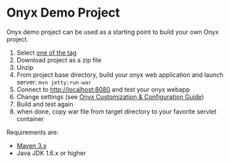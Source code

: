 Onyx Demo Project
=================

Onyx demo project can be used as a starting point to build your own Onyx project.

1. Select [one of the tag](https://github.com/obiba/onyx-demo/tags)
2. Download project as a zip file
3. Unzip
4. From project base directory, build your onyx web application and launch server: `mvn jetty:run-war`
5. Connect to [http://localhost:8080](http://localhost:8080) and test your onyx webapp
6. Change settings (see [Onyx Customization & Configuration Guide](http://wiki.obiba.org/display/ONYXDOC))
7. Build and test again
8. when done, copy war file from target directory to your favorite servlet container

Requirements are: 
* [Maven 3.x](http://maven.apache.org)
* Java JDK 1.6.x or higher

